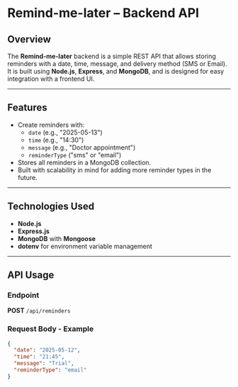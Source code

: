 # Remind-me-later – Backend API

## Overview

The **Remind-me-later** backend is a simple REST API that allows storing reminders with a date, time, message, and delivery method (SMS or Email). It is built using **Node.js**, **Express**, and **MongoDB**, and is designed for easy integration with a frontend UI.

---

## Features

- Create reminders with:
  - `date` (e.g., "2025-05-13")
  - `time` (e.g., "14:30")
  - `message` (e.g., "Doctor appointment")
  - `reminderType` ("sms" or "email")
- Stores all reminders in a MongoDB collection.
- Built with scalability in mind for adding more reminder types in the future.

---

## Technologies Used

- **Node.js**
- **Express.js**
- **MongoDB** with **Mongoose**
- **dotenv** for environment variable management

---

## API Usage

### Endpoint

**POST** `/api/reminders`

### Request Body - Example

```json
{
  "date": "2025-05-12",
  "time": "21:45",
  "message": "Trial",
  "reminderType": "email"
}

